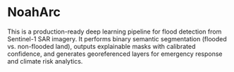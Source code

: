# NoahArc
This is a production-ready deep learning pipeline for flood detection from Sentinel-1 SAR imagery. It performs binary semantic segmentation (flooded vs. non-flooded land), outputs explainable masks with calibrated confidence, and generates georeferenced layers for emergency response and climate risk analytics. 
